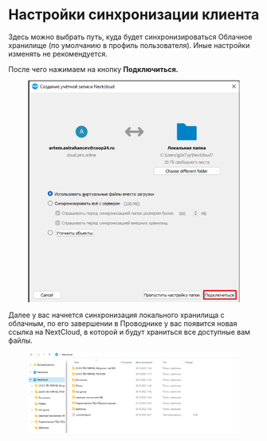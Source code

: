 # Настройки синхронизации клиента

Здесь можно выбрать путь, куда будет синхронизироваться Облачное хранилище (по умолчанию в профиль пользователя). Иные настройки изменять не рекомендуется.&#x20;

После чего нажимаем на кнопку **Подключиться.**

<figure><img src="../gitbook/assets/image (1183).png" alt=""><figcaption></figcaption></figure>

Далее у вас начнется синхронизация локального хранилища с облачным, по его завершении в Проводнике у вас появится новая ссылка на NextCloud, в которой и будут храниться все доступные вам файлы.

<figure><img src="../gitbook/assets/image (529).png" alt=""><figcaption></figcaption></figure>
